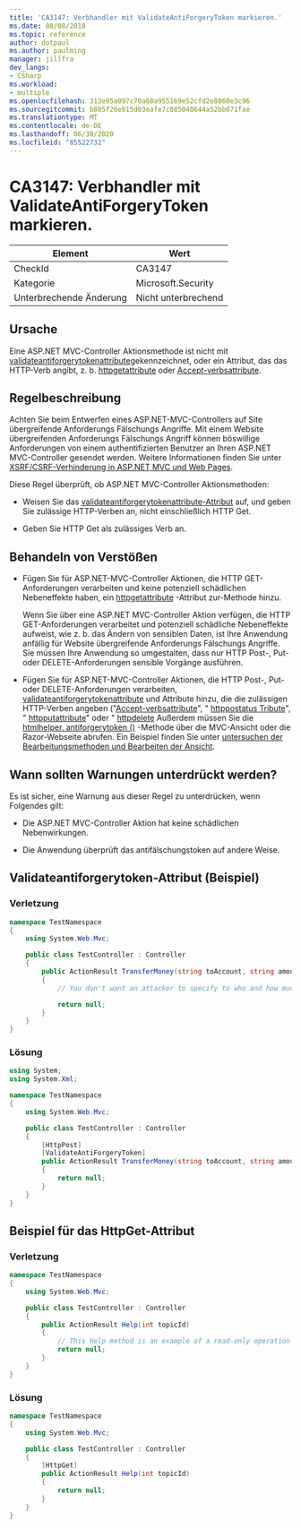 ```yaml
---
title: 'CA3147: Verbhandler mit ValidateAntiForgeryToken markieren.'
ms.date: 08/08/2018
ms.topic: reference
author: dotpaul
ms.author: paulming
manager: jillfra
dev_langs:
- CSharp
ms.workload:
- multiple
ms.openlocfilehash: 313e95a097c70a68a955169e52cfd2e8868e3c96
ms.sourcegitcommit: b885f26e015d03eafe7c885040644a52bb071fae
ms.translationtype: MT
ms.contentlocale: de-DE
ms.lasthandoff: 06/30/2020
ms.locfileid: "85522732"
---
```

# <a name="ca3147-mark-verb-handlers-with-validateantiforgerytoken"></a>CA3147: Verbhandler mit ValidateAntiForgeryToken markieren.

|Element|Wert|
|-|-|
|CheckId|CA3147|
|Kategorie|Microsoft.Security|
|Unterbrechende Änderung|Nicht unterbrechend|

## <a name="cause"></a>Ursache

Eine ASP.NET MVC-Controller Aktionsmethode ist nicht mit [validateantiforgerytokenattribute](/previous-versions/aspnet/dd492108(v=vs.118))gekennzeichnet, oder ein Attribut, das das HTTP-Verb angibt, z. b. [httpgetattribute](/previous-versions/aspnet/ee470993(v%3dvs.118)) oder [Accept-verbsattribute](/previous-versions/aspnet/dd470553%28v%3dvs.118%29).

## <a name="rule-description"></a>Regelbeschreibung

Achten Sie beim Entwerfen eines ASP.NET-MVC-Controllers auf Site übergreifende Anforderungs Fälschungs Angriffe. Mit einem Website übergreifenden Anforderungs Fälschungs Angriff können böswillige Anforderungen von einem authentifizierten Benutzer an Ihren ASP.NET MVC-Controller gesendet werden. Weitere Informationen finden Sie unter [XSRF/CSRF-Verhinderung in ASP.NET MVC und Web Pages](/aspnet/mvc/overview/security/xsrfcsrf-prevention-in-aspnet-mvc-and-web-pages).

Diese Regel überprüft, ob ASP.NET MVC-Controller Aktionsmethoden:

- Weisen Sie das [validateantiforgerytokenattribute-Attribut](/previous-versions/aspnet/dd492108%28v%3dvs.118%29) auf, und geben Sie zulässige HTTP-Verben an, nicht einschließlich HTTP Get.

- Geben Sie HTTP Get als zulässiges Verb an.

## <a name="how-to-fix-violations"></a>Behandeln von Verstößen

- Fügen Sie für ASP.NET-MVC-Controller Aktionen, die HTTP GET-Anforderungen verarbeiten und keine potenziell schädlichen Nebeneffekte haben, ein [httpgetattribute](/previous-versions/aspnet/ee470993%28v%3dvs.118%29) -Attribut zur-Methode hinzu.

   Wenn Sie über eine ASP.NET MVC-Controller Aktion verfügen, die HTTP GET-Anforderungen verarbeitet und potenziell schädliche Nebeneffekte aufweist, wie z. b. das Ändern von sensiblen Daten, ist Ihre Anwendung anfällig für Website übergreifende Anforderungs Fälschungs Angriffe.  Sie müssen Ihre Anwendung so umgestalten, dass nur HTTP Post-, Put-oder DELETE-Anforderungen sensible Vorgänge ausführen.

- Fügen Sie für ASP.NET-MVC-Controller Aktionen, die HTTP Post-, Put-oder DELETE-Anforderungen verarbeiten, [validateantiforgerytokenattribute](/previous-versions/aspnet/dd492108(v=vs.118)) und Attribute hinzu, die die zulässigen HTTP-Verben angeben ("[Accept-verbsattribute](/previous-versions/aspnet/dd470553%28v%3dvs.118%29)", " [httppostatus Tribute](/previous-versions/aspnet/ee264023%28v%3dvs.118%29)", " [httpputattribute](/previous-versions/aspnet/ee470909%28v%3dvs.118%29)" oder " [httpdelete](/previous-versions/aspnet/ee470917%28v%3dvs.118%29) Außerdem müssen Sie die [htmlhelper. antiforgerytoken ()](/previous-versions/aspnet/dd504812%28v%3dvs.118%29) -Methode über die MVC-Ansicht oder die Razor-Webseite abrufen. Ein Beispiel finden Sie unter [untersuchen der Bearbeitungsmethoden und Bearbeiten der Ansicht](/aspnet/mvc/overview/getting-started/introduction/examining-the-edit-methods-and-edit-view).

## <a name="when-to-suppress-warnings"></a>Wann sollten Warnungen unterdrückt werden?

Es ist sicher, eine Warnung aus dieser Regel zu unterdrücken, wenn Folgendes gilt:

- Die ASP.NET MVC-Controller Aktion hat keine schädlichen Nebenwirkungen.

- Die Anwendung überprüft das antifälschungstoken auf andere Weise.

## <a name="validateantiforgerytoken-attribute-example"></a>Validateantiforgerytoken-Attribut (Beispiel)

### <a name="violation"></a>Verletzung

```csharp
namespace TestNamespace
{
    using System.Web.Mvc;

    public class TestController : Controller
    {
        public ActionResult TransferMoney(string toAccount, string amount)
        {
            // You don't want an attacker to specify to who and how much money to transfer.

            return null;
        }
    }
}
```

### <a name="solution"></a>Lösung

```csharp
using System;
using System.Xml;

namespace TestNamespace
{
    using System.Web.Mvc;

    public class TestController : Controller
    {
        [HttpPost]
        [ValidateAntiForgeryToken]
        public ActionResult TransferMoney(string toAccount, string amount)
        {
            return null;
        }
    }
}
```

## <a name="httpget-attribute-example"></a>Beispiel für das HttpGet-Attribut

### <a name="violation"></a>Verletzung

```csharp
namespace TestNamespace
{
    using System.Web.Mvc;

    public class TestController : Controller
    {
        public ActionResult Help(int topicId)
        {
            // This Help method is an example of a read-only operation with no harmful side effects.
            return null;
        }
    }
}
```

### <a name="solution"></a>Lösung

```csharp
namespace TestNamespace
{
    using System.Web.Mvc;

    public class TestController : Controller
    {
        [HttpGet]
        public ActionResult Help(int topicId)
        {
            return null;
        }
    }
}
```
